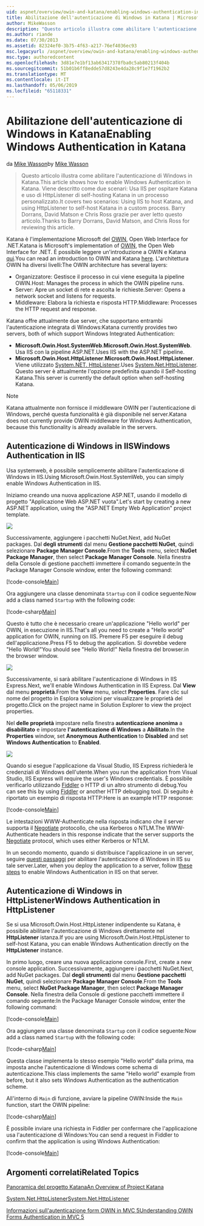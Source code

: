 ```yaml
---
uid: aspnet/overview/owin-and-katana/enabling-windows-authentication-in-katana
title: Abilitazione dell'autenticazione di Windows in Katana | Microsoft Docs
author: MikeWasson
description: "Questo articolo illustra come abilitare l'autenticazione di Windows in Katana. Viene descritto come due scenari: Utilizzo di IIS per host Katana e l'utilizzo di HttpListener di self-hosting Kat..."
ms.author: riande
ms.date: 07/30/2013
ms.assetid: 82324ef0-3b75-4f63-a217-76ef4036ec93
msc.legacyurl: /aspnet/overview/owin-and-katana/enabling-windows-authentication-in-katana
msc.type: authoredcontent
ms.openlocfilehash: 3d81e7e1bf13ab63417378fba0c5ab80213f404b
ms.sourcegitcommit: 51b01b6ff8edde57d8243e4da28c9f1e7f1962b2
ms.translationtype: MT
ms.contentlocale: it-IT
ms.lasthandoff: 05/06/2019
ms.locfileid: "65118331"
---
```

# <a name="enabling-windows-authentication-in-katana"></a><span data-ttu-id="77eff-104">Abilitazione dell'autenticazione di Windows in Katana</span><span class="sxs-lookup"><span data-stu-id="77eff-104">Enabling Windows Authentication in Katana</span></span>

<span data-ttu-id="77eff-105">da [Mike Wasson](https://github.com/MikeWasson)</span><span class="sxs-lookup"><span data-stu-id="77eff-105">by [Mike Wasson](https://github.com/MikeWasson)</span></span>

> <span data-ttu-id="77eff-106">Questo articolo illustra come abilitare l'autenticazione di Windows in Katana.</span><span class="sxs-lookup"><span data-stu-id="77eff-106">This article shows how to enable Windows Authentication in Katana.</span></span> <span data-ttu-id="77eff-107">Viene descritto come due scenari: Usa IIS per ospitare Katana e uso di HttpListener di self-hosting Katana in un processo personalizzato.</span><span class="sxs-lookup"><span data-stu-id="77eff-107">It covers two scenarios: Using IIS to host Katana, and using HttpListener to self-host Katana in a custom process.</span></span> <span data-ttu-id="77eff-108">Barry Dorrans, David Matson e Chris Ross grazie per aver letto questo articolo.</span><span class="sxs-lookup"><span data-stu-id="77eff-108">Thanks to Barry Dorrans, David Matson, and Chris Ross for reviewing this article.</span></span>

<span data-ttu-id="77eff-109">Katana è l'implementazione Microsoft del [OWIN](http://owin.org/), Open Web Interface for .NET.</span><span class="sxs-lookup"><span data-stu-id="77eff-109">Katana is Microsoft's implementation of [OWIN](http://owin.org/), the Open Web Interface for .NET.</span></span> <span data-ttu-id="77eff-110">È possibile leggere un'introduzione a OWIN e Katana [qui](an-overview-of-project-katana.md).</span><span class="sxs-lookup"><span data-stu-id="77eff-110">You can read an introduction to OWIN and Katana [here](an-overview-of-project-katana.md).</span></span> <span data-ttu-id="77eff-111">L'architettura OWIN ha diversi livelli:</span><span class="sxs-lookup"><span data-stu-id="77eff-111">The OWIN architecture has several layers:</span></span>

- <span data-ttu-id="77eff-112">Organizzatore: Gestisce il processo in cui viene eseguita la pipeline OWIN.</span><span class="sxs-lookup"><span data-stu-id="77eff-112">Host: Manages the process in which the OWIN pipeline runs.</span></span>
- <span data-ttu-id="77eff-113">Server: Apre un socket di rete e ascolta le richieste.</span><span class="sxs-lookup"><span data-stu-id="77eff-113">Server: Opens a network socket and listens for requests.</span></span>
- <span data-ttu-id="77eff-114">Middleware: Elabora la richiesta e risposta HTTP.</span><span class="sxs-lookup"><span data-stu-id="77eff-114">Middleware: Processes the HTTP request and response.</span></span>

<span data-ttu-id="77eff-115">Katana offre attualmente due server, che supportano entrambi l'autenticazione integrata di Windows:</span><span class="sxs-lookup"><span data-stu-id="77eff-115">Katana currently provides two servers, both of which support Windows Integrated Authentication:</span></span>

- <span data-ttu-id="77eff-116">**Microsoft.Owin.Host.SystemWeb**.</span><span class="sxs-lookup"><span data-stu-id="77eff-116">**Microsoft.Owin.Host.SystemWeb**.</span></span> <span data-ttu-id="77eff-117">Usa IIS con la pipeline ASP.NET.</span><span class="sxs-lookup"><span data-stu-id="77eff-117">Uses IIS with the ASP.NET pipeline.</span></span>
- <span data-ttu-id="77eff-118">**Microsoft.Owin.Host.HttpListener**.</span><span class="sxs-lookup"><span data-stu-id="77eff-118">**Microsoft.Owin.Host.HttpListener**.</span></span> <span data-ttu-id="77eff-119">Viene utilizzato [System.NET. HttpListener](https://msdn.microsoft.com/library/system.net.httplistener.aspx).</span><span class="sxs-lookup"><span data-stu-id="77eff-119">Uses [System.Net.HttpListener](https://msdn.microsoft.com/library/system.net.httplistener.aspx).</span></span> <span data-ttu-id="77eff-120">Questo server è attualmente l'opzione predefinita quando il Self-hosting Katana.</span><span class="sxs-lookup"><span data-stu-id="77eff-120">This server is currently the default option when self-hosting Katana.</span></span>

> [!NOTE]
> <span data-ttu-id="77eff-121">Katana attualmente non fornisce il middleware OWIN per l'autenticazione di Windows, perché questa funzionalità è già disponibile nel server.</span><span class="sxs-lookup"><span data-stu-id="77eff-121">Katana does not currently provide OWIN middleware for Windows Authentication, because this functionality is already available in the servers.</span></span>

## <a name="windows-authentication-in-iis"></a><span data-ttu-id="77eff-122">Autenticazione di Windows in IIS</span><span class="sxs-lookup"><span data-stu-id="77eff-122">Windows Authentication in IIS</span></span>

<span data-ttu-id="77eff-123">Usa systemweb, è possibile semplicemente abilitare l'autenticazione di Windows in IIS.</span><span class="sxs-lookup"><span data-stu-id="77eff-123">Using Microsoft.Owin.Host.SystemWeb, you can simply enable Windows Authentication in IIS.</span></span>

<span data-ttu-id="77eff-124">Iniziamo creando una nuova applicazione ASP.NET, usando il modello di progetto "Applicazione Web ASP.NET vuota".</span><span class="sxs-lookup"><span data-stu-id="77eff-124">Let's start by creating a new ASP.NET application, using the "ASP.NET Empty Web Application" project template.</span></span>

![](enabling-windows-authentication-in-katana/_static/image1.png)

<span data-ttu-id="77eff-125">Successivamente, aggiungere i pacchetti NuGet.</span><span class="sxs-lookup"><span data-stu-id="77eff-125">Next, add NuGet packages.</span></span> <span data-ttu-id="77eff-126">Dal **degli strumenti** dal menu **Gestione pacchetti NuGet**, quindi selezionare **Package Manager Console**.</span><span class="sxs-lookup"><span data-stu-id="77eff-126">From the **Tools** menu, select **NuGet Package Manager**, then select **Package Manager Console**.</span></span> <span data-ttu-id="77eff-127">Nella finestra della Console di gestione pacchetti immettere il comando seguente:</span><span class="sxs-lookup"><span data-stu-id="77eff-127">In the Package Manager Console window, enter the following command:</span></span>

[!code-console[Main](enabling-windows-authentication-in-katana/samples/sample1.cmd)]

<span data-ttu-id="77eff-128">Ora aggiungere una classe denominata `Startup` con il codice seguente:</span><span class="sxs-lookup"><span data-stu-id="77eff-128">Now add a class named `Startup` with the following code:</span></span>

[!code-csharp[Main](enabling-windows-authentication-in-katana/samples/sample2.cs)]

<span data-ttu-id="77eff-129">Questo è tutto che è necessario creare un'applicazione "Hello world" per OWIN, in esecuzione in IIS.</span><span class="sxs-lookup"><span data-stu-id="77eff-129">That's all you need to create a "Hello world" application for OWIN, running on IIS.</span></span> <span data-ttu-id="77eff-130">‎Premere F5 per eseguire il debug dell'applicazione.</span><span class="sxs-lookup"><span data-stu-id="77eff-130">Press F5 to debug the application.</span></span> <span data-ttu-id="77eff-131">Si dovrebbe vedere "Hello World!"</span><span class="sxs-lookup"><span data-stu-id="77eff-131">You should see "Hello World!"</span></span> <span data-ttu-id="77eff-132">Nella finestra del browser.</span><span class="sxs-lookup"><span data-stu-id="77eff-132">in the browser window.</span></span>

![](enabling-windows-authentication-in-katana/_static/image2.png)

<span data-ttu-id="77eff-133">Successivamente, si sarà abilitare l'autenticazione di Windows in IIS Express.</span><span class="sxs-lookup"><span data-stu-id="77eff-133">Next, we'll enable Windows Authentication in IIS Express.</span></span> <span data-ttu-id="77eff-134">Dal **View** dal menu **proprietà**.</span><span class="sxs-lookup"><span data-stu-id="77eff-134">From the **View** menu, select **Properties**.</span></span> <span data-ttu-id="77eff-135">Fare clic sul nome del progetto in Esplora soluzioni per visualizzare le proprietà del progetto.</span><span class="sxs-lookup"><span data-stu-id="77eff-135">Click on the project name in Solution Explorer to view the project properties.</span></span>

<span data-ttu-id="77eff-136">Nel **delle proprietà** impostare nella finestra **autenticazione anonima** a **disabilitato** e impostare **l'autenticazione di Windows** a  **Abilitato**.</span><span class="sxs-lookup"><span data-stu-id="77eff-136">In the **Properties** window, set **Anonymous Authentication** to **Disabled** and set **Windows Authentication** to **Enabled**.</span></span>

![](enabling-windows-authentication-in-katana/_static/image3.png)

<span data-ttu-id="77eff-137">Quando si esegue l'applicazione da Visual Studio, IIS Express richiederà le credenziali di Windows dell'utente.</span><span class="sxs-lookup"><span data-stu-id="77eff-137">When you run the application from Visual Studio, IIS Express will require the user's Windows credentials.</span></span> <span data-ttu-id="77eff-138">È possibile verificarlo utilizzando [Fiddler](http://fiddler2.com/home) o HTTP di un altro strumento di debug.</span><span class="sxs-lookup"><span data-stu-id="77eff-138">You can see this by using [Fiddler](http://fiddler2.com/home) or another HTTP debugging tool.</span></span> <span data-ttu-id="77eff-139">Di seguito è riportato un esempio di risposta HTTP:</span><span class="sxs-lookup"><span data-stu-id="77eff-139">Here is an example HTTP response:</span></span>

[!code-console[Main](enabling-windows-authentication-in-katana/samples/sample3.cmd?highlight=1,5-6)]

<span data-ttu-id="77eff-140">Le intestazioni WWW-Authenticate nella risposta indicano che il server supporta il [Negotiate](http://www.ietf.org/rfc/rfc4559.txt) protocollo, che usa Kerberos o NTLM.</span><span class="sxs-lookup"><span data-stu-id="77eff-140">The WWW-Authenticate headers in this response indicate that the server supports the [Negotiate](http://www.ietf.org/rfc/rfc4559.txt) protocol, which uses either Kerberos or NTLM.</span></span>

<span data-ttu-id="77eff-141">In un secondo momento, quando si distribuisce l'applicazione in un server, seguire [questi passaggi](https://www.iis.net/configreference/system.webserver/security/authentication/windowsauthentication) per abilitare l'autenticazione di Windows in IIS su tale server.</span><span class="sxs-lookup"><span data-stu-id="77eff-141">Later, when you deploy the application to a server, follow [these steps](https://www.iis.net/configreference/system.webserver/security/authentication/windowsauthentication) to enable Windows Authentication in IIS on that server.</span></span>

## <a name="windows-authentication-in-httplistener"></a><span data-ttu-id="77eff-142">Autenticazione di Windows in HttpListener</span><span class="sxs-lookup"><span data-stu-id="77eff-142">Windows Authentication in HttpListener</span></span>

<span data-ttu-id="77eff-143">Se si usa Microsoft.Owin.Host.HttpListener indipendente su Katana, è possibile abilitare l'autenticazione di Windows direttamente nel **HttpListener** istanza.</span><span class="sxs-lookup"><span data-stu-id="77eff-143">If you are using Microsoft.Owin.Host.HttpListener to self-host Katana, you can enable Windows Authentication directly on the **HttpListener** instance.</span></span>

<span data-ttu-id="77eff-144">In primo luogo, creare una nuova applicazione console.</span><span class="sxs-lookup"><span data-stu-id="77eff-144">First, create a new console application.</span></span> <span data-ttu-id="77eff-145">Successivamente, aggiungere i pacchetti NuGet.</span><span class="sxs-lookup"><span data-stu-id="77eff-145">Next, add NuGet packages.</span></span> <span data-ttu-id="77eff-146">Dal **degli strumenti** dal menu **Gestione pacchetti NuGet**, quindi selezionare **Package Manager Console**.</span><span class="sxs-lookup"><span data-stu-id="77eff-146">From the **Tools** menu, select **NuGet Package Manager**, then select **Package Manager Console**.</span></span> <span data-ttu-id="77eff-147">Nella finestra della Console di gestione pacchetti immettere il comando seguente:</span><span class="sxs-lookup"><span data-stu-id="77eff-147">In the Package Manager Console window, enter the following command:</span></span>

[!code-console[Main](enabling-windows-authentication-in-katana/samples/sample4.cmd)]

<span data-ttu-id="77eff-148">Ora aggiungere una classe denominata `Startup` con il codice seguente:</span><span class="sxs-lookup"><span data-stu-id="77eff-148">Now add a class named `Startup` with the following code:</span></span>

[!code-csharp[Main](enabling-windows-authentication-in-katana/samples/sample5.cs)]

<span data-ttu-id="77eff-149">Questa classe implementa lo stesso esempio "Hello world" dalla prima, ma imposta anche l'autenticazione di Windows come schema di autenticazione.</span><span class="sxs-lookup"><span data-stu-id="77eff-149">This class implements the same "Hello world" example from before, but it also sets Windows Authentication as the authentication scheme.</span></span>

<span data-ttu-id="77eff-150">All'interno di `Main` di funzione, avviare la pipeline OWIN:</span><span class="sxs-lookup"><span data-stu-id="77eff-150">Inside the `Main` function, start the OWIN pipeline:</span></span>

[!code-csharp[Main](enabling-windows-authentication-in-katana/samples/sample6.cs)]

<span data-ttu-id="77eff-151">È possibile inviare una richiesta in Fiddler per confermare che l'applicazione usa l'autenticazione di Windows:</span><span class="sxs-lookup"><span data-stu-id="77eff-151">You can send a request in Fiddler to confirm that the application is using Windows Authentication:</span></span>

[!code-console[Main](enabling-windows-authentication-in-katana/samples/sample7.cmd?highlight=1,4-5)]

## <a name="related-topics"></a><span data-ttu-id="77eff-152">Argomenti correlati</span><span class="sxs-lookup"><span data-stu-id="77eff-152">Related Topics</span></span>

[<span data-ttu-id="77eff-153">Panoramica del progetto Katana</span><span class="sxs-lookup"><span data-stu-id="77eff-153">An Overview of Project Katana</span></span>](an-overview-of-project-katana.md)

[<span data-ttu-id="77eff-154">System.Net.HttpListener</span><span class="sxs-lookup"><span data-stu-id="77eff-154">System.Net.HttpListener</span></span>](https://msdn.microsoft.com/library/system.net.httplistener.aspx)

[<span data-ttu-id="77eff-155">Informazioni sull'autenticazione form OWIN in MVC 5</span><span class="sxs-lookup"><span data-stu-id="77eff-155">Understanding OWIN Forms Authentication in MVC 5</span></span>](https://blogs.msdn.com/b/webdev/archive/2013/07/03/understanding-owin-forms-authentication-in-mvc-5.aspx)
